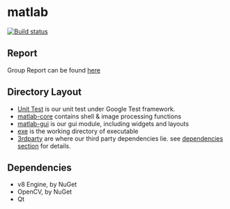 # matlab



[![Build status](https://ci.appveyor.com/api/projects/status/0l63pltt2fwylqd8/branch/master?svg=true)](https://ci.appveyor.com/project/linwe2012/matlab/branch/master)



## Report

Group Report can be found [here](doc/group.md)



## Directory Layout

- [Unit Test](unit-test) is our unit test under Google Test framework.
- [matlab-core](matlab-core)  contains shell & image processing functions
- [matlab-gui](matlab-gui) is our gui module, including widgets and layouts
- [exe](exe) is the working directory of executable
- [3rdparty](3rdparty) are where our third party dependencies lie. see [dependencies section](#Dependencies) for details.



## Dependencies

- v8 Engine, by NuGet
- OpenCV, by NuGet
- Qt
